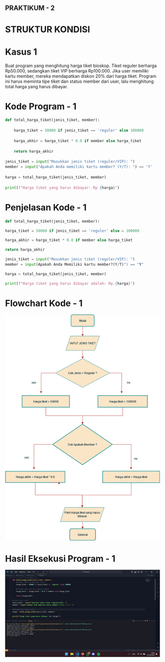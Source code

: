 ## PRAKTIKUM - 2
# STRUKTUR KONDISI

# Kasus 1
Buat program yang menghitung harga tiket bioskop. Tiket reguler berharga Rp50.000,
sedangkan tiket VIP berharga Rp100.000. Jika user memiliki kartu member, mereka
mendapatkan diskon 20% dari harga tiket. Program ini harus meminta tipe tiket dan status
member dari user, lalu menghitung total harga yang harus dibayar.
# Kode Program - 1
``` python
def total_harga_tiket(jenis_tiket, member):
    
    harga_tiket = 50000 if jenis_tiket == 'reguler' else 100000
    
    harga_akhir = harga_tiket * 0.8 if member else harga_tiket
    
    return harga_akhir

jenis_tiket = input("Masukkan jenis tiket (reguler/VIP): ")
member = input("Apakah Anda memiliki kartu member? (Y/T): ") == 'Y'

harga = total_harga_tiket(jenis_tiket, member)

print(f"Harga tiket yang harus dibayar: Rp {harga}")
```
# Penjelasan Kode - 1
``` python
def total_harga_tiket(jenis_tiket, member):
```
``` python
harga_tiket = 50000 if jenis_tiket == 'reguler' else = 100000
```
``` python
harga_akhir = harga_tiket * 0.8 if member else harga_tiket
```
``` python
return harga_akhir
```
``` python
jenis_tiket = input("Masukkan jenis tiket (reguler/VIP): ")
member = input(Apakah Anda Memiliki kartu member?(Y/T)") == "Y"
```
``` python
harga = total_harga_tiket(jenis_tiket, member)
```
``` python
print(f"Harga tiket yang harus dibayar adalah: Rp.{harga}")
```

# Flowchart Kode - 1
![foto](https://github.com/Nakii-ru/foto/blob/main/Untitled%20Diagram.drawio(2).png?raw=true)
# Hasil Eksekusi Program - 1
![foto](https://github.com/Nakii-ru/foto/blob/main/Screenshot%202024-10-27%20180053.png?raw=true)
